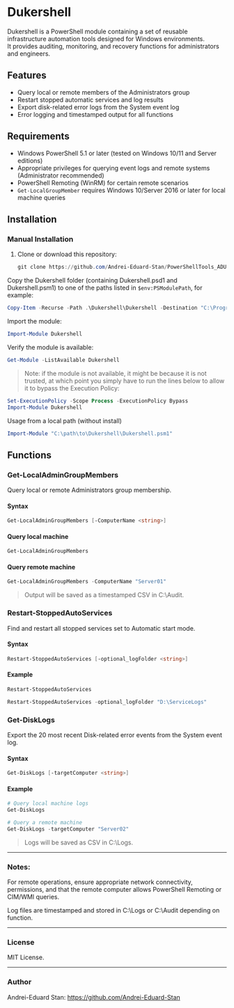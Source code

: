 # Dukershell

Dukershell is a PowerShell module containing a set of reusable infrastructure automation tools designed for Windows environments.  
It provides auditing, monitoring, and recovery functions for administrators and engineers.

## Features

- Query local or remote members of the Administrators group
- Restart stopped automatic services and log results
- Export disk-related error logs from the System event log
- Error logging and timestamped output for all functions

## Requirements

- Windows PowerShell 5.1 or later (tested on Windows 10/11 and Server editions)
- Appropriate privileges for querying event logs and remote systems (Administrator recommended)
- PowerShell Remoting (WinRM) for certain remote scenarios
- `Get-LocalGroupMember` requires Windows 10/Server 2016 or later for local machine queries

## Installation

### Manual Installation

1. Clone or download this repository:

   ```powershell
   git clone https://github.com/Andrei-Eduard-Stan/PowerShellTools_ADUC/tree/main/Dukershell.git
   ```
Copy the Dukershell folder (containing Dukershell.psd1 and Dukershell.psm1) to one of the paths listed in `$env:PSModulePath`, for example:

```powershell
Copy-Item -Recurse -Path .\Dukershell\Dukershell -Destination "C:\Program Files\WindowsPowerShell\Modules\"
```
Import the module:

```powershell
Import-Module Dukershell
```
Verify the module is available:

```powershell
Get-Module -ListAvailable Dukershell
```

> Note: if the module is not available, it might be because it is not trusted, at which point you simply have to run the lines below to allow it to bypass the Execution Policy:

```powershell
Set-ExecutionPolicy -Scope Process -ExecutionPolicy Bypass
Import-Module Dukershell
```

Usage from a local path (without install)
```powershell
Import-Module "C:\path\to\Dukershell\Dukershell.psm1"
```
## Functions
### Get-LocalAdminGroupMembers

Query local or remote Administrators group membership.

#### Syntax
```powershell
Get-LocalAdminGroupMembers [-ComputerName <string>]
```

#### Query local machine
```powershell
Get-LocalAdminGroupMembers
```
#### Query remote machine
```powershell
Get-LocalAdminGroupMembers -ComputerName "Server01"
```
> Output will be saved as a timestamped CSV in C:\Audit.

### Restart-StoppedAutoServices
Find and restart all stopped services set to Automatic start mode.

#### Syntax
```powershell
Restart-StoppedAutoServices [-optional_logFolder <string>]
```
#### Example
```powershell
Restart-StoppedAutoServices
```
```powershell
Restart-StoppedAutoServices -optional_logFolder "D:\ServiceLogs"
```

### Get-DiskLogs
Export the 20 most recent Disk-related error events from the System event log.

#### Syntax

```powershell
Get-DiskLogs [-targetComputer <string>]
```

#### Example

```powershell
# Query local machine logs
Get-DiskLogs

# Query a remote machine
Get-DiskLogs -targetComputer "Server02"
```

> Logs will be saved as CSV in C:\Logs.
---
### Notes:
For remote operations, ensure appropriate network connectivity, permissions, and that the remote computer allows PowerShell Remoting or CIM/WMI queries.

Log files are timestamped and stored in C:\Logs or C:\Audit depending on function.

---
### License
MIT License.

---

### Author
Andrei-Eduard Stan: https://github.com/Andrei-Eduard-Stan








